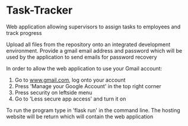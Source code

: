 # Task-Tracker
Web application allowing supervisors to assign tasks to employees and track progress

Upload all files from the repository onto an integrated development environment.
Provide a gmail email address and password which will be used by the application to send emails for password recovery

In order to allow the web application to use your Gmail account:
1. Go to www.gmail.com, log onto your account
2. Press 'Manage your Google Account' in the top right corner
3. Press security on leftside menu
4. Go to 'Less secure app access' and turn it on


To run the program type in 'flask run' in the command line.
The hosting website will be return which will contain the web application

